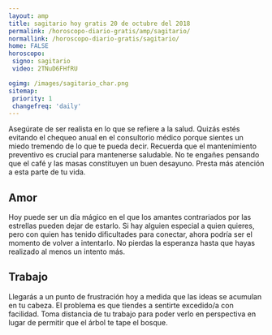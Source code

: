 ```yaml
---
layout: amp
title: sagitario hoy gratis 20 de octubre del 2018 
permalink: /horoscopo-diario-gratis/amp/sagitario/
normallink: /horoscopo-diario-gratis/sagitario/
home: FALSE
horoscopo:
 signo: sagitario
 video: 2TNuD6FHfRU

ogimg: /images/sagitario_char.png
sitemap:
 priority: 1
 changefreq: 'daily'
---
```



Asegúrate de ser realista en lo que se refiere a la salud. Quizás estés evitando el chequeo anual en el consultorio médico porque sientes un miedo tremendo de lo que te pueda decir. Recuerda que el mantenimiento preventivo es crucial para mantenerse saludable. No te engañes pensando que el café y las masas constituyen un buen desayuno. Presta más atención a esta parte de tu vida.

## Amor

Hoy puede ser un día mágico en el que los amantes contrariados por las estrellas pueden dejar de estarlo. Si hay alguien especial a quien quieres, pero con quien has tenido dificultades para conectar, ahora podría ser el momento de volver a intentarlo. No pierdas la esperanza hasta que hayas realizado al menos un intento más.

## Trabajo

Llegarás a un punto de frustración hoy a medida que las ideas se acumulan en tu cabeza. El problema es que tiendes a sentirte excedido/a con facilidad. Toma distancia de tu trabajo para poder verlo en perspectiva en lugar de permitir que el árbol te tape el bosque.
